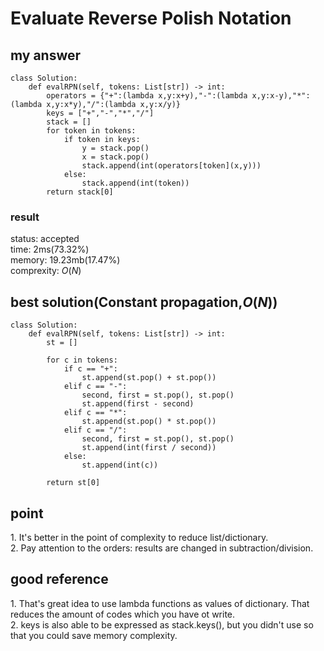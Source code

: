 # Evaluate Reverse Polish Notation

## my answer
~~~
class Solution:
    def evalRPN(self, tokens: List[str]) -> int:
        operators = {"+":(lambda x,y:x+y),"-":(lambda x,y:x-y),"*":(lambda x,y:x*y),"/":(lambda x,y:x/y)}
        keys = ["+","-","*","/"]
        stack = []
        for token in tokens:
            if token in keys:
                y = stack.pop()
                x = stack.pop()
                stack.append(int(operators[token](x,y)))
            else:
                stack.append(int(token))
        return stack[0]
~~~

### result
status: accepted <br>
time: 2ms(73.32%) <br>
memory: 19.23mb(17.47%) <br>
comprexity: $` O(N) `$ <br>

## best solution(Constant propagation,$` O(N) `$)
~~~
class Solution:
    def evalRPN(self, tokens: List[str]) -> int:
        st = []

        for c in tokens:
            if c == "+":
                st.append(st.pop() + st.pop())
            elif c == "-":
                second, first = st.pop(), st.pop()
                st.append(first - second)
            elif c == "*":
                st.append(st.pop() * st.pop())
            elif c == "/":
                second, first = st.pop(), st.pop()
                st.append(int(first / second))                
            else:
                st.append(int(c))
        
        return st[0]
~~~

## point
1\. It's better in the point of complexity to reduce list/dictionary.<br>
2\. Pay attention to the orders: results are changed in subtraction/division.<br>

## good reference
1\. That's great idea to use lambda functions as values of dictionary. That reduces the amount of codes which you have ot write.<br>
2\. keys is also able to be expressed as stack.keys(), but you didn't use so that you could save memory complexity.